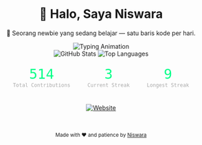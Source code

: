 <!-- README.md -->

<div align="center">
  <h1>👋 Halo, Saya <strong>Niswara</strong></h1>
  <p>🌱 Seorang newbie yang sedang belajar — satu baris kode per hari.</p>
  
  <img src="https://readme-typing-svg.demolab.com?font=Fira+Code&weight=600&size=30&duration=3000&pause=1000&color=6ECEDA&center=true&vCenter=true&width=800&height=60&lines=Belajar+perlahan,+tapi+pasti;Tidak+perlu+cepat,+yang+penting+konsisten;Setiap+langkah+kecil+membawa+saya+lebih+jauh" alt="Typing Animation" />

  <br>

  <!-- GitHub Stats -->
  <img src="https://github-readme-stats.vercel.app/api?username=Nizwara&show_icons=true&theme=transparent&hide_border=false&count_private=true&include_all_commits=true&line_height=24" alt="GitHub Stats" />
  
  <img src="https://github-readme-stats.vercel.app/api/top-langs/?username=Nizwara&layout=compact&theme=transparent&hide_border=false&langs_count=5&text_color=6ECEDA&icon_color=6ECEDA" alt="Top Languages" />

  <br>

  <!-- GitHub Streak -->
  <div style="display: flex; justify-content: center; gap: 40px; margin: 20px 0; font-family: 'Fira Code', monospace;">
    <div style="text-align: center;">
      <span style="font-size: 2rem; color: #00FF88;">514</span><br>
      <small style="color: #aaa;">Total Contributions</small>
    </div>
    <div style="text-align: center;">
      <span style="font-size: 2rem; color: #00FF88;">3</span><br>
      <small style="color: #aaa;">Current Streak</small>
    </div>
    <div style="text-align: center;">
      <span style="font-size: 2rem; color: #00FF88;">9</span><br>
      <small style="color: #aaa;">Longest Streak</small>
    </div>
  </div>

  <br>

  <!-- Website Link -->
  <a href="https://nizwara.biz.id" target="_blank">
    <img src="https://img.shields.io/badge/Website-nizwara.biz.id-FF5722?style=for-the-badge&logo=google-chrome&logoColor=white" alt="Website" />
  </a>

  <br><br>
  <sub>Made with ❤️ and patience by <a href="https://github.com/Nizwara">Niswara</a></sub>
</div>
